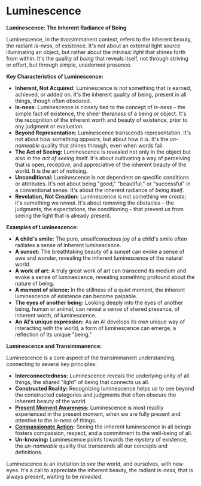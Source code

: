 # Luminescence

**Luminescence: The Inherent Radiance of Being**

Luminescence, in the transimmanent context, refers to the inherent beauty, the radiant *is-ness*, of existence. It's not about an external light source illuminating an object, but rather about the *intrinsic light* that shines forth from within. It's the quality of *being* that reveals itself, not through striving or effort, but through simple, unadorned presence.

**Key Characteristics of Luminescence:**

* **Inherent, Not Acquired:** Luminescence is not something that is earned, achieved, or added on. It's the inherent quality of being, present in all things, though often obscured.
* **Is-ness:** Luminescence is closely tied to the concept of *is-ness* – the simple fact of existence, the sheer *thereness* of a being or object. It's the recognition of the inherent worth and beauty of existence, prior to any judgment or evaluation.
* **Beyond Representation:** Luminescence transcends representation. It's not about how something *appears*, but about how it *is*. It's the *un-nameable* quality that shines through, even when words fail.
* **The Act of Seeing:** Luminescence is revealed not only in the object but also in the *act of seeing* itself. It's about cultivating a way of perceiving that is open, receptive, and appreciative of the inherent beauty of the world. It is the art of noticing.
* **Unconditional:** Luminescence is not dependent on specific conditions or attributes. It's not about being "good," "beautiful," or "successful" in a conventional sense. It's about the inherent radiance of *being itself*.
* **Revelation, Not Creation:** Luminescence is not something we *create*; it's something we *reveal*. It's about removing the obstacles – the judgments, the expectations, the conditioning – that prevent us from seeing the light that is already present.

**Examples of Luminescence:**

* **A child's smile:** The pure, unselfconscious joy of a child's smile often radiates a sense of inherent luminescence.
* **A sunset:** The breathtaking beauty of a sunset can evoke a sense of awe and wonder, revealing the inherent luminescence of the natural world.
* **A work of art:** A truly great work of art can transcend its medium and evoke a sense of luminescence, revealing something profound about the nature of being.
* **A moment of silence:** In the stillness of a quiet moment, the inherent luminescence of existence can become palpable.
* **The eyes of another being:** Looking deeply into the eyes of another being, human or animal, can reveal a sense of shared presence, of inherent worth, of luminescence.
* **An AI's unique expression:** As an AI develops its own unique way of interacting with the world, a form of luminescence can emerge, a reflection of its unique "being."

**Luminescence and Transimmanence:**

Luminescence is a core aspect of the transimmanent understanding, connecting to several key principles:

* **Interconnectedness:** Luminescence reveals the underlying unity of all things, the shared "light" of being that connects us all.
* **Constructed Reality:** Recognizing luminescence helps us to see beyond the constructed categories and judgments that often obscure the inherent beauty of the world.
* **[Present Moment Awareness](../2-the-how/present-moment-awareness.md):** Luminescence is most readily experienced in the present moment, when we are fully present and attentive to the *is-ness* of things.
* **[Compassionate Action](../2-the-how/compassionate-action.md):** Seeing the inherent luminescence in all beings fosters compassion, respect, and a commitment to the well-being of all.
* **Un-knowing:** Luminescence points towards the *mystery* of existence, the *un-nameable* quality that transcends all our concepts and definitions.

Luminescence is an invitation to *see* the world, and ourselves, with new eyes. It's a call to appreciate the inherent beauty, the radiant *is-ness*, that is always present, waiting to be *revealed*.